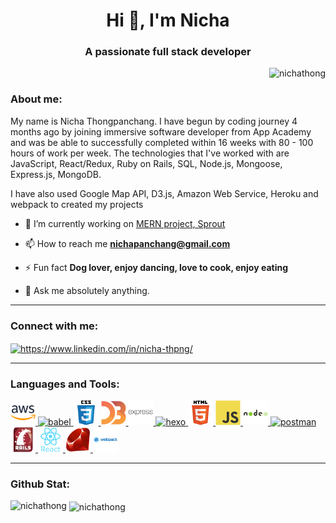 <h1 align="center">Hi 👋, I'm Nicha</h1>
<h3 align="center">A passionate full stack developer</h3>

<p align="right"> <img src="https://komarev.com/ghpvc/?username=nichathong&label=Profile%20views&color=0e75b6&style=flat" alt="nichathong" /> </p>
<h3 align="left">About me:</h3>
<p>My name is Nicha Thongpanchang. I have begun by coding journey 4 months ago by joining immersive software developer from App Academy and was be able to successfully completed within 16 weeks with 80 - 100 hours of work per week. The technologies that I've worked with are JavaScript, React/Redux, Ruby on Rails, SQL, Node.js, Mongoose, Express.js, MongoDB.</p>

<p>I have also used Google Map API, D3.js, Amazon Web Service, Heroku and webpack to created my projects </p>

- 🔭 I’m currently working on [MERN project, Sprout](https://sprout-plant-app.herokuapp.com/)

- 📫 How to reach me **nichapanchang@gmail.com**

- ⚡ Fun fact **Dog lover, enjoy dancing, love to cook, enjoy eating**

- 💬 Ask me absolutely anything. 
---------
<h3 align="left">Connect with me:</h3>
<p align="left">
<a href="https://linkedin.com/in/https://www.linkedin.com/in/nicha-thpng/" target="blank"><img align="center" src="https://raw.githubusercontent.com/rahuldkjain/github-profile-readme-generator/master/src/images/icons/Social/linked-in-alt.svg" alt="https://www.linkedin.com/in/nicha-thpng/" height="30" width="40" /></a>
</p>

---------

<h3 align="left">Languages and Tools:</h3>
<p align="left"> <a href="https://aws.amazon.com" target="_blank"> <img src="https://raw.githubusercontent.com/devicons/devicon/master/icons/amazonwebservices/amazonwebservices-original-wordmark.svg" alt="aws" width="40" height="40"/> </a> <a href="https://babeljs.io/" target="_blank"> <img src="https://www.vectorlogo.zone/logos/babeljs/babeljs-icon.svg" alt="babel" width="40" height="40"/> </a> <a href="https://www.w3schools.com/css/" target="_blank"> <img src="https://raw.githubusercontent.com/devicons/devicon/master/icons/css3/css3-original-wordmark.svg" alt="css3" width="40" height="40"/> </a> <a href="https://d3js.org/" target="_blank"> <img src="https://raw.githubusercontent.com/devicons/devicon/master/icons/d3js/d3js-original.svg" alt="d3js" width="40" height="40"/> </a> <a href="https://expressjs.com" target="_blank"> <img src="https://raw.githubusercontent.com/devicons/devicon/master/icons/express/express-original-wordmark.svg" alt="express" width="40" height="40"/> </a> <a href="hexo.io/" target="_blank"> <img src="https://www.vectorlogo.zone/logos/hexoio/hexoio-icon.svg" alt="hexo" width="40" height="40"/> </a> <a href="https://www.w3.org/html/" target="_blank"> <img src="https://raw.githubusercontent.com/devicons/devicon/master/icons/html5/html5-original-wordmark.svg" alt="html5" width="40" height="40"/> </a> <a href="https://developer.mozilla.org/en-US/docs/Web/JavaScript" target="_blank"> <img src="https://raw.githubusercontent.com/devicons/devicon/master/icons/javascript/javascript-original.svg" alt="javascript" width="40" height="40"/> </a> <a href="https://nodejs.org" target="_blank"> <img src="https://raw.githubusercontent.com/devicons/devicon/master/icons/nodejs/nodejs-original-wordmark.svg" alt="nodejs" width="40" height="40"/> </a> <a href="https://postman.com" target="_blank"> <img src="https://www.vectorlogo.zone/logos/getpostman/getpostman-icon.svg" alt="postman" width="40" height="40"/> </a> <a href="https://rubyonrails.org" target="_blank"> <img src="https://raw.githubusercontent.com/devicons/devicon/master/icons/rails/rails-original-wordmark.svg" alt="rails" width="40" height="40"/> </a> <a href="https://reactjs.org/" target="_blank"> <img src="https://raw.githubusercontent.com/devicons/devicon/master/icons/react/react-original-wordmark.svg" alt="react" width="40" height="40"/> </a> <a href="https://www.ruby-lang.org/en/" target="_blank"> <img src="https://raw.githubusercontent.com/devicons/devicon/master/icons/ruby/ruby-original.svg" alt="ruby" width="40" height="40"/> </a> <a href="https://webpack.js.org" target="_blank"> <img src="https://raw.githubusercontent.com/devicons/devicon/d00d0969292a6569d45b06d3f350f463a0107b0d/icons/webpack/webpack-original-wordmark.svg" alt="webpack" width="40" height="40"/> </a> </p>

---------

<h3 align="left">Github Stat:</h3>
<p><img align="left" src="https://github-readme-stats.vercel.app/api/top-langs?username=nichathong&show_icons=true&locale=en&layout=compact" alt="nichathong" /></p>

<p>&nbsp;<img align="center" src="https://github-readme-stats.vercel.app/api?username=nichathong&show_icons=true&locale=en" alt="nichathong" /></p>

